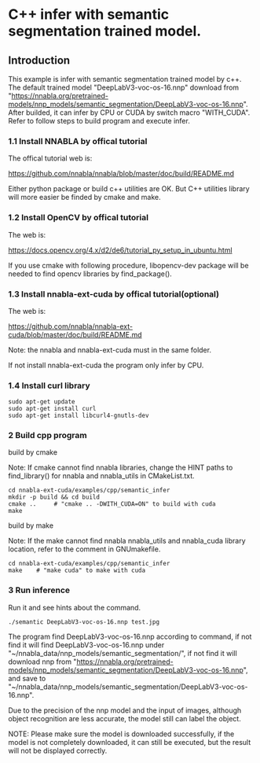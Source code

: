 # C++ infer with semantic segmentation trained model.

## Introduction

This example is infer with semantic segmentation trained model by c++. The default trained model "DeepLabV3-voc-os-16.nnp" download from "https://nnabla.org/pretrained-models/nnp_models/semantic_segmentation/DeepLabV3-voc-os-16.nnp". After builded, it can infer by CPU or CUDA by switch macro "WITH_CUDA". Refer to follow steps to build program and execute infer.

### 1.1 Install NNABLA by offical tutorial

The offical tutorial web is:

https://github.com/nnabla/nnabla/blob/master/doc/build/README.md

Either python package or build c++ utilities are OK. But C++ utilities library will more easier be finded by cmake and make.

### 1.2 Install OpenCV by offical tutorial

The web is:

https://docs.opencv.org/4.x/d2/de6/tutorial_py_setup_in_ubuntu.html

If you use cmake with following procedure, libopencv-dev package will be needed to find opencv libraries by find_package().

### 1.3 Install nnabla-ext-cuda by offical tutorial(optional)

The web is:

https://github.com/nnabla/nnabla-ext-cuda/blob/master/doc/build/README.md

Note: the nnabla and nnabla-ext-cuda must in the same folder.

If not install nnabla-ext-cuda the program only infer by CPU.

### 1.4 Install curl library
```shell
sudo apt-get update
sudo apt-get install curl
sudo apt-get install libcurl4-gnutls-dev
```

### 2 Build cpp program

build by cmake

Note: If cmake cannot find nnabla libraries, change the HINT paths to find_library() for nnabla and nnabla_utils in CMakeList.txt.

```shell
cd nnabla-ext-cuda/examples/cpp/semantic_infer
mkdir -p build && cd build
cmake ..     # "cmake .. -DWITH_CUDA=ON" to build with cuda
make
```

build by make

Note: If the make cannot find nnabla nnabla_utils and nnabla_cuda library location, refer to the comment in GNUmakefile.

```shell
cd nnabla-ext-cuda/examples/cpp/semantic_infer
make    # "make cuda" to make with cuda
```

### 3 Run inference

Run it and see hints about the command.

```shell
./semantic DeepLabV3-voc-os-16.nnp test.jpg
```

The program find DeepLabV3-voc-os-16.nnp according to command, if not find it will find DeepLabV3-voc-os-16.nnp under "\~/nnabla_data/nnp_models/semantic_segmentation/", if not find it will download nnp from "https://nnabla.org/pretrained-models/nnp_models/semantic_segmentation/DeepLabV3-voc-os-16.nnp", and save to "~/nnabla_data/nnp_models/semantic_segmentation/DeepLabV3-voc-os-16.nnp".

Due to the precision of the nnp model and the input of images, although object recognition are less accurate, the model still can label the object.

NOTE: Please make sure the model is downloaded successfully, if the model is not completely downloaded, it can still be executed, but the result will not be displayed correctly.
